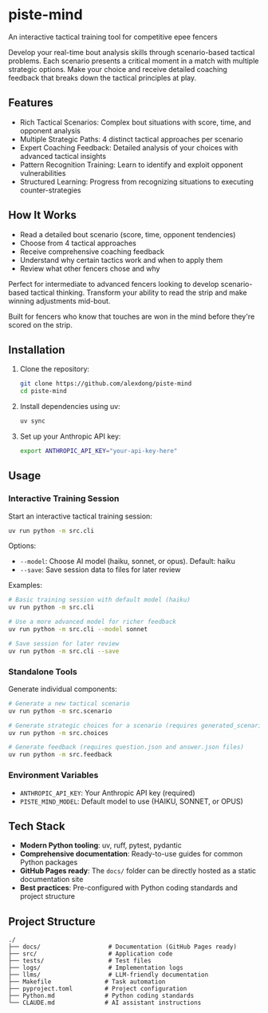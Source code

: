# piste-mind

An interactive tactical training tool for competitive epee fencers

Develop your real-time bout analysis skills through scenario-based tactical
problems. Each scenario presents a critical moment in a match with multiple
strategic options. Make your choice and receive detailed coaching feedback that
breaks down the tactical principles at play.

## Features

- Rich Tactical Scenarios: Complex bout situations with score, time, and opponent analysis
- Multiple Strategic Paths: 4 distinct tactical approaches per scenario
- Expert Coaching Feedback: Detailed analysis of your choices with advanced tactical insights
- Pattern Recognition Training: Learn to identify and exploit opponent vulnerabilities
- Structured Learning: Progress from recognizing situations to executing counter-strategies

## How It Works

- Read a detailed bout scenario (score, time, opponent tendencies)
- Choose from 4 tactical approaches
- Receive comprehensive coaching feedback
- Understand why certain tactics work and when to apply them
- Review what other fencers chose and why

Perfect for intermediate to advanced fencers looking to develop scenario-based
tactical thinking. Transform your ability to read the strip and make winning
adjustments mid-bout.

Built for fencers who know that touches are won in the mind before they're scored on the strip.

## Installation

1. Clone the repository:
   ```bash
   git clone https://github.com/alexdong/piste-mind
   cd piste-mind
   ```

2. Install dependencies using uv:
   ```bash
   uv sync
   ```

3. Set up your Anthropic API key:
   ```bash
   export ANTHROPIC_API_KEY="your-api-key-here"
   ```

## Usage

### Interactive Training Session

Start an interactive tactical training session:

```bash
uv run python -m src.cli
```

Options:
- `--model`: Choose AI model (haiku, sonnet, or opus). Default: haiku
- `--save`: Save session data to files for later review

Examples:
```bash
# Basic training session with default model (haiku)
uv run python -m src.cli

# Use a more advanced model for richer feedback
uv run python -m src.cli --model sonnet

# Save session for later review
uv run python -m src.cli --save
```

### Standalone Tools

Generate individual components:

```bash
# Generate a new tactical scenario
uv run python -m src.scenario

# Generate strategic choices for a scenario (requires generated_scenario.json)
uv run python -m src.choices

# Generate feedback (requires question.json and answer.json files)
uv run python -m src.feedback
```

### Environment Variables

- `ANTHROPIC_API_KEY`: Your Anthropic API key (required)
- `PISTE_MIND_MODEL`: Default model to use (HAIKU, SONNET, or OPUS)

## Tech Stack

- **Modern Python tooling**: uv, ruff, pytest, pydantic
- **Comprehensive documentation**: Ready-to-use guides for common Python packages
- **GitHub Pages ready**: The `docs/` folder can be directly hosted as a static documentation site
- **Best practices**: Pre-configured with Python coding standards and project structure

## Project Structure

```
./
├── docs/                   # Documentation (GitHub Pages ready)
├── src/                    # Application code
├── tests/                  # Test files
├── logs/                   # Implementation logs
├── llms/                   # LLM-friendly documentation
├── Makefile               # Task automation
├── pyproject.toml         # Project configuration
├── Python.md              # Python coding standards
└── CLAUDE.md              # AI assistant instructions
```
